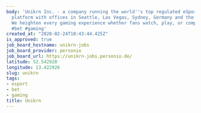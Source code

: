 ```yaml
---
body: 'Unikrn Inc. - a company running the world''s top regulated eSports betting
  platform with offices in Seattle, Las Vegas, Sydney, Germany and the Isle of Man.
  We heighten every gaming experience whether fans watch, play, or compete! #esport
  #bet #gaming'
created_at: "2020-02-24T10:43:44.425Z"
is_approved: true
job_board_hostname: unikrn-jobs
job_board_provider: personio
job_board_url: https://unikrn-jobs.personio.de/
latitude: 52.542928
longitude: 13.422926
slug: unikrn
tags:
- esport
- bet
- gaming
title: Unikrn
---
```

